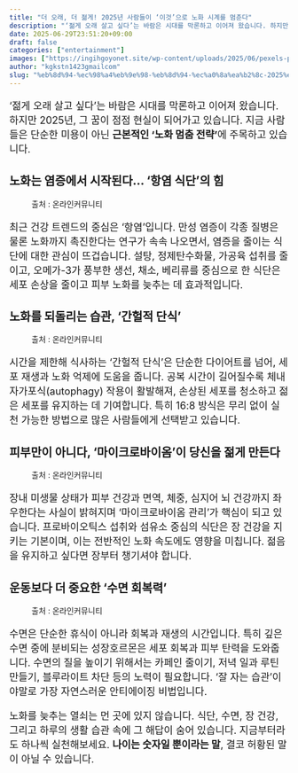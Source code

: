```yaml
---
title: "더 오래, 더 젊게! 2025년 사람들이 ‘이것’으로 노화 시계를 멈춘다"
description: "‘젊게 오래 살고 싶다’는 바람은 시대를 막론하고 이어져 왔습니다. 하지만 2025년, 그 꿈이 점점 현실이 되어가고 있습니다. 지금 사람들은 단순한 미용이 아닌 근본적인 ‘노화 멈춤 전략’에 주목하고 있습니다."
date: 2025-06-29T23:51:20+09:00
draft: false
categories: ["entertainment"]
images: ["https://ingihgoyonet.site/wp-content/uploads/2025/06/pexels-pixabay-40141-1024x683.jpg", "https://ingihgoyonet.site/wp-content/uploads/2025/06/pexels-lum3n-44775-1410235-683x1024.jpg", "https://ingihgoyonet.site/wp-content/uploads/2025/06/pexels-pixabay-33786-1024x683.jpg", "https://ingihgoyonet.site/wp-content/uploads/2025/06/pexels-vanyaoboleninov-935777-2-1024x683.jpg"]
author: "kgkstn1423gmailcom"
slug: "%eb%8d%94-%ec%98%a4%eb%9e%98-%eb%8d%94-%ec%a0%8a%ea%b2%8c-2025%eb%85%84-%ec%82%ac%eb%9e%8c%eb%93%a4%ec%9d%b4-%ec%9d%b4%ea%b2%83%ec%9c%bc%eb%a1%9c-%eb%85%b8%ed%99%94-%ec%8b%9c"
---
```


<p style="font-size:18px">‘젊게 오래 살고 싶다’는 바람은 시대를 막론하고 이어져 왔습니다. 하지만 2025년, 그 꿈이 점점 현실이 되어가고 있습니다. 지금 사람들은 단순한 미용이 아닌 <strong>근본적인 ‘노화 멈춤 전략’</strong>에 주목하고 있습니다.</p> <h2 >노화는 염증에서 시작된다… ‘항염 식단’의 힘</h2> <figure ><img src="https://ingihgoyonet.site/wp-content/uploads/2025/06/pexels-pixabay-40141-1024x683.jpg" alt="" style="aspect-ratio:16/9;object-fit:cover"/><figcaption >출처 : 온라인커뮤니티</figcaption></figure> <p style="font-size:18px">최근 건강 트렌드의 중심은 ‘항염’입니다. 만성 염증이 각종 질병은 물론 노화까지 촉진한다는 연구가 속속 나오면서, 염증을 줄이는 식단에 대한 관심이 뜨겁습니다. 설탕, 정제탄수화물, 가공육 섭취를 줄이고, 오메가-3가 풍부한 생선, 채소, 베리류를 중심으로 한 식단은 세포 손상을 줄이고 피부 노화를 늦추는 데 효과적입니다.</p> <h2 >노화를 되돌리는 습관, ‘간헐적 단식’</h2> <figure ><img src="https://ingihgoyonet.site/wp-content/uploads/2025/06/pexels-lum3n-44775-1410235-683x1024.jpg" alt="" style="aspect-ratio:16/9;object-fit:cover"/><figcaption >출처 : 온라인커뮤니티</figcaption></figure> <p style="font-size:18px">시간을 제한해 식사하는 ‘간헐적 단식’은 단순한 다이어트를 넘어, 세포 재생과 노화 억제에 도움을 줍니다. 공복 시간이 길어질수록 체내 자가포식(autophagy) 작용이 활발해져, 손상된 세포를 청소하고 젊은 세포를 유지하는 데 기여합니다. 특히 16:8 방식은 무리 없이 실천 가능한 방법으로 많은 사람들에게 선택받고 있습니다.</p> <h2 >피부만이 아니다, ‘마이크로바이옴’이 당신을 젊게 만든다</h2> <figure ><img src="https://ingihgoyonet.site/wp-content/uploads/2025/06/pexels-pixabay-33786-1024x683.jpg" alt="" style="aspect-ratio:16/9;object-fit:cover"/><figcaption >출처 : 온라인커뮤니티</figcaption></figure> <p style="font-size:18px">장내 미생물 상태가 피부 건강과 면역, 체중, 심지어 뇌 건강까지 좌우한다는 사실이 밝혀지며 ‘마이크로바이옴 관리’가 핵심이 되고 있습니다. 프로바이오틱스 섭취와 섬유소 중심의 식단은 장 건강을 지키는 기본이며, 이는 전반적인 노화 속도에도 영향을 미칩니다. 젊음을 유지하고 싶다면 장부터 챙기셔야 합니다.</p> <h2 >운동보다 더 중요한 ‘수면 회복력’</h2> <figure ><img src="https://ingihgoyonet.site/wp-content/uploads/2025/06/pexels-vanyaoboleninov-935777-2-1024x683.jpg" alt="" style="aspect-ratio:16/9;object-fit:cover"/><figcaption >출처 : 온라인커뮤니티</figcaption></figure> <p style="font-size:18px">수면은 단순한 휴식이 아니라 회복과 재생의 시간입니다. 특히 깊은 수면 중에 분비되는 성장호르몬은 세포 회복과 피부 탄력을 도와줍니다. 수면의 질을 높이기 위해서는 카페인 줄이기, 저녁 일과 루틴 만들기, 블루라이트 차단 등의 노력이 필요합니다. ‘잘 자는 습관’이야말로 가장 자연스러운 안티에이징 비법입니다.</p> <p style="font-size:18px">노화를 늦추는 열쇠는 먼 곳에 있지 않습니다. 식단, 수면, 장 건강, 그리고 하루의 생활 습관 속에 그 해답이 숨어 있습니다. 지금부터라도 하나씩 실천해보세요. <strong>나이는 숫자일 뿐이라는 말</strong>, 결코 허황된 말이 아닐 수 있습니다.</p>